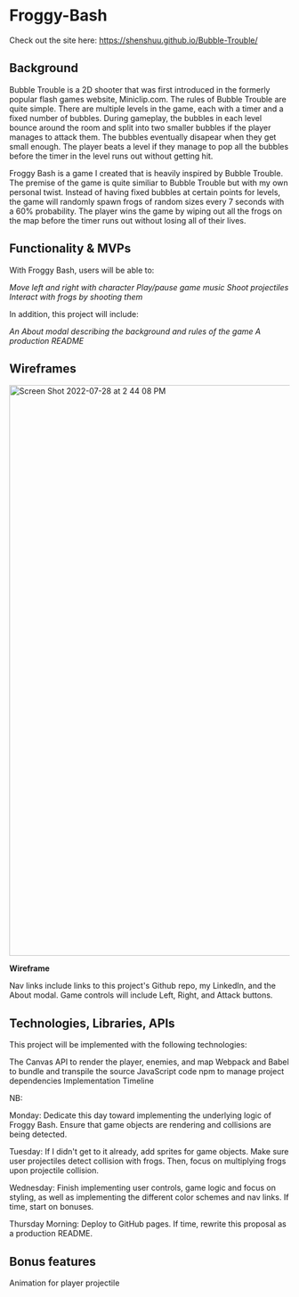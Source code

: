 # Froggy-Bash
Check out the site here: https://shenshuu.github.io/Bubble-Trouble/ 

## **Background**
Bubble Trouble is a 2D shooter that was first introduced in the formerly popular flash games website, Miniclip.com. 
The rules of Bubble Trouble are quite simple. There are multiple levels in the game, each with a timer and a fixed number
of bubbles. During gameplay, the bubbles in each level bounce around the room and split into two smaller bubbles if 
the player manages to attack them. The bubbles eventually disapear when they get small enough. The player beats a level if 
they manage to pop all the bubbles before the timer in the level runs out without getting hit. 


Froggy Bash is a game I created that is heavily inspired by Bubble Trouble. The premise of the game is quite similiar to 
Bubble Trouble but with my own personal twist. Instead of having fixed bubbles at certain points for levels, the game 
will randomly spawn frogs of random sizes every 7 seconds with a 60% probability. The player wins the game by wiping 
out all the frogs on the map before the timer runs out without losing all of their lives. 


## **Functionality & MVPs**
With Froggy Bash, users will be able to:

*Move left and right with character*
*Play/pause game music*
*Shoot projectiles*
*Interact with frogs by shooting them*

In addition, this project will include:

*An About modal describing the background and rules of the game*
*A production README*

## **Wireframes**
<img width="1025" alt="Screen Shot 2022-07-28 at 2 44 08 PM" src="https://user-images.githubusercontent.com/101607500/181614529-c344f6c4-ad7d-45d1-8d3d-0e8dccb51387.png">

**Wireframe**

Nav links include links to this project's Github repo, my LinkedIn, and the About modal.
Game controls will include Left, Right, and Attack buttons.

## **Technologies, Libraries, APIs**
This project will be implemented with the following technologies:

The Canvas API to render the player, enemies, and map 
Webpack and Babel to bundle and transpile the source JavaScript code
npm to manage project dependencies
Implementation Timeline

NB:

Monday: Dedicate this day toward implementing the underlying logic of Froggy Bash. Ensure that game objects are rendering and collisions are being detected. 

Tuesday: If I didn't get to it already, add sprites for game objects. Make sure user projectiles detect collision with frogs. Then, focus on multiplying frogs upon projectile collision.

Wednesday: Finish implementing user controls, game logic and focus on styling, as well as implementing the different color schemes and nav links. If time, start on bonuses.

Thursday Morning: Deploy to GitHub pages. If time, rewrite this proposal as a production README.

## **Bonus features**
Animation for player projectile 
